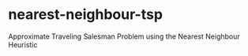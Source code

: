 # nearest-neighbour-tsp
Approximate Traveling Salesman Problem using the Nearest Neighbour Heuristic
